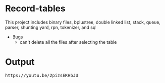 # Record-tables
This project includes binary files, bplustree, double linked list, stack, queue, parser, shunting yard, rpn, tokenizer, and sql
<br>

- Bugs
  - can't delete all the files after selecting the table

# **Output**
<pre>
https://youtu.be/2pizsEKHbJU
</pre>
<br/><br/>
